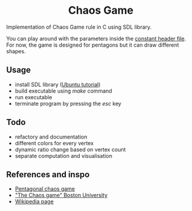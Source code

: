<h1 align="center">Chaos Game</h1>
Implementation of Chaos Game rule in C using SDL library. 

You can play around with the parameters inside the [constant header file](./constants.h). For now, the game is designed for pentagons but it can draw different shapes. 

## Usage
- install SDL library ([Ubuntu tutorial](https://gist.github.com/aaangeletakis/3187339a99f7786c25075d4d9c80fad5))
- build executable using *make* command
- run executable
- terminate program by pressing the *esc* key

## Todo
- refactory and documentation
- different colors for every vertex
- dynamic ratio change based on vertex count
- separate computation and visualisation

## References and inspo
- [Pentagonal chaos game](https://www.youtube.com/watch?v=e5wtveGt_tY&list=LL&index=9)
- ["The Chaos game" Boston University](https://math.bu.edu/DYSYS/chaos-game/node1.html)
- [Wikipedia page](https://en.wikipedia.org/wiki/Chaos_game)
